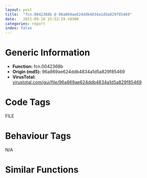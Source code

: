 ```yaml
---
layout: post
title:  "fcn.0042368b @ 96a869ae624ddb4834a1d5a829f85469"
date:   2021-09-10 15:52:19 +0300
categories: report
index: false
---
```


# Generic Information
- **Function:** fcn.0042368b
- **Origin (md5):** 96a869ae624ddb4834a1d5a829f85469
- **VirusTotal:** [virustotal.com/gui/file/96a869ae624ddb4834a1d5a829f85469][virustotal_ref]

# Code Tags
<span class="tag" id="FILE">FILE</span>


# Behaviour Tags
<span class="bhv-tag" id="na">N/A</span>

# Similar Functions
<script type="text/javascript" src="https://www.gstatic.com/charts/loader.js"></script>
<script type="text/javascript">

    google.charts.load('current', {'packages':['corechart']});
    google.charts.setOnLoadCallback(drawChart);

    function drawChart() {
    var data = new google.visualization.DataTable();
        data.addColumn('number', 'X');
        data.addColumn('number', 'Y');
        data.addColumn({type: 'string', role: 'tooltip', 'p': {'html': true}});
        data.addColumn({'type': 'string', 'role': 'style'});
        
        data.addRows([
    [295.48809814453125, -116.88774108886719, '<b><a href="/report/fcn.0042368b@96a869ae624ddb4834a1d5a829f85469">fcn.0042368b</a><br>@96a869ae624ddb4834a1d5a829f85469</b><br>push ebp<br>mov ebp, esp<br>mov eax, dword[esi+8]<br>sub esp, 0x1c<br>test eax, eax<br>jne 0x42377a<br>mov eax, dword[esi+4]<br>push 0<br>lea ecx, [ebp-0x18]<br>push ecx<br>push edx<br>push dword[ebp+8]<br>push eax<br>call dword[sym.imp.KERNEL32.dll_ReadFile]<br>test eax, eax<br>jne 0x4236be<br>and dword[ebp-0x18], eax<br>mov dword[esi+0x10], 7<br>mov dword[ebp-8], 0x2c<br>mov dword[ebp-0x10], 0x62<br>mov eax, dword[ebp-0x10]<br>mov ecx, dword[ebp-0x10]<br>sub eax, ecx<br>mov dword[ebp-0x10], eax<br>mov eax, dword[ebp-0x10]<br>mov ecx, dword[ebp-8]<br>imul eax, ecx<br>mov ecx, dword[ebp-0x10]<br>imul eax, eax, 0x51<br>imul ecx, ecx, 0xffffffba<br>sub ecx, eax<br>mov eax, dword[ebp-8]<br>imul eax, eax, 0x35<br>add ecx, eax<br>mov eax, dword[ebp-0x10]<br>sub ecx, eax<br>mov eax, dword[ebp-8]<br>lea eax, [ecx+eax-0x20]<br>mov dword[ebp-8], eax<br>mov eax, dword[ebp-0x10]<br>mov ecx, dword[ebp-8]<br>imul eax, eax, 0x2e<br>sub ecx, eax<br>mov eax, dword[ebp-8]<br>sub ecx, eax<br>add ecx, dword[ebp-8]<br>push 0x3f<br>mov dword[ebp-0x10], ecx<br>mov eax, dword[ebp-0x10]<br>sub eax, 0x52<br>mov dword[ebp-8], eax<br>mov eax, dword[ebp-8]<br>mov ecx, dword[ebp-0x10]<br>lea eax, [ecx+eax+0x32]<br>mov dword[ebp-0x10], eax<br>mov eax, dword[ebp-0x10]<br>pop ecx<br>sub ecx, eax<br>mov eax, dword[ebp-0x10]<br>sub ecx, eax<br>add ecx, dword[ebp-8]<br>push 0x25<br>add ecx, dword[ebp-8]<br>mov dword[ebp-8], ecx<br>mov eax, dword[ebp-8]<br>mov ecx, dword[ebp-8]<br>imul eax, ecx<br>mov ecx, dword[ebp-8]<br>imul eax, eax, 0x3e<br>sub eax, ecx<br>mov ecx, dword[ebp-0x10]<br>sub eax, ecx<br>add eax, dword[ebp-8]<br>pop ecx<br>mov dword[ebp-0x10], eax<br>mov eax, dword[ebp-8]<br>cdq <br>idiv ecx<br>mov ecx, dword[ebp-8]<br>sub eax, ecx<br>mov dword[ebp-0x10], eax<br>add dword[ebp-0x10], 0xffffffb1<br>jmp 0x423940<br>mov ecx, dword[esi+0xc]<br>cmp ecx, eax<br>jbe 0x423853<br>and dword[ebp-0x18], 0<br>fld qword[0x477920]<br>mov dword[esi+0x10], 7<br>fstp qword[ebp-0x14]<br>fld qword[ebp-0x14]<br>fmul qword[0x477918]<br>fsub qword[ebp-0x14]<br>fstp qword[ebp-0x14]<br>fld qword[ebp-0x14]<br>fmul qword[ebp-0x14]<br>fadd qword[0x477910]<br>fadd qword[ebp-0x14]<br>fld qword[ebp-0x14]<br>fld qword[0x477908]<br>fmul st(1), st(0)<br>fxch st(2)<br>faddp st(1)<br>fsub qword[ebp-0x14]<br>fsub qword[0x477900]<br>fld qword[ebp-0x14]<br>fmul qword[0x4779b0]<br>fsubp st(1)<br>fadd qword[ebp-0x14]<br>fld qword[ebp-0x14]<br>fmul qword[ebp-0x14]<br>faddp st(1)<br>fsub qword[0x4779c0]<br>fadd qword[ebp-0x14]<br>fstp qword[ebp-0x14]<br>fld qword[ebp-0x14]<br>fadd qword[ebp-0x14]<br>fstp qword[ebp-0x14]<br>fld qword[ebp-0x14]<br>fdiv qword[0x4778f8]<br>fsub qword[ebp-0x14]<br>fstp qword[ebp-0x14]<br>fld qword[ebp-0x14]<br>fsub qword[ebp-0x14]<br>fld qword[ebp-0x14]<br>fmul qword[ebp-0x14]<br>fmul qword[ebp-0x14]<br>fsubp st(1)<br>fstp qword[ebp-0x14]<br>fld qword[ebp-0x14]<br>fld qword[ebp-0x14]<br>fmul qword[ebp-0x14]<br>fdiv qword[0x4778c8]<br>fmul qword[ebp-0x14]<br>fsubp st(1)<br>fsub qword[ebp-0x14]<br>fsub qword[0x477940]<br>fsub qword[ebp-0x14]<br>fstp qword[ebp-0x14]<br>fld qword[ebp-0x14]<br>fmul qword[ebp-0x14]<br>fmulp st(1)<br>fmul qword[ebp-0x14]<br>fadd qword[ebp-0x14]<br>jmp 0x42393d<br>sub eax, ecx<br>mov dword[ebp-0x18], eax<br>cmp eax, edx<br>jb 0x42385f<br>mov dword[ebp-0x18], edx<br>cmp dword[ebp-0x18], 0<br>jbe 0x423879<br>push dword[ebp-0x18]<br>mov eax, dword[esi+4]<br>add eax, ecx<br>push eax<br>push dword[ebp+8]<br>call fcn.00412760<br>add esp, 0xc<br>fld qword[0x477920]<br>fstp qword[ebp-0x14]<br>fld qword[ebp-0x14]<br>fmul qword[0x477918]<br>fsub qword[ebp-0x14]<br>fstp qword[ebp-0x14]<br>fld qword[ebp-0x14]<br>fmul qword[ebp-0x14]<br>fadd qword[0x477910]<br>fadd qword[ebp-0x14]<br>fld qword[ebp-0x14]<br>fld qword[0x477908]<br>fmul st(1), st(0)<br>fxch st(2)<br>faddp st(1)<br>fsub qword[ebp-0x14]<br>fsub qword[0x477900]<br>fld qword[ebp-0x14]<br>fmul qword[0x4779b0]<br>fsubp st(1)<br>fadd qword[ebp-0x14]<br>fld qword[ebp-0x14]<br>fmul qword[ebp-0x14]<br>faddp st(1)<br>fsub qword[0x4779c0]<br>fadd qword[ebp-0x14]<br>fstp qword[ebp-0x14]<br>fld qword[ebp-0x14]<br>fadd qword[ebp-0x14]<br>fstp qword[ebp-0x14]<br>fld qword[ebp-0x14]<br>fdiv qword[0x4778f8]<br>fsub qword[ebp-0x14]<br>fstp qword[ebp-0x14]<br>fld qword[ebp-0x14]<br>fsub qword[ebp-0x14]<br>fld qword[ebp-0x14]<br>fmul qword[ebp-0x14]<br>fmul qword[ebp-0x14]<br>fsubp st(1)<br>fstp qword[ebp-0x14]<br>fld qword[ebp-0x14]<br>fld qword[ebp-0x14]<br>fmul qword[ebp-0x14]<br>fdiv qword[0x4778c8]<br>fmul qword[ebp-0x14]<br>fsubp st(1)<br>fsub qword[ebp-0x14]<br>fsub qword[0x477940]<br>fsub qword[ebp-0x14]<br>fstp qword[ebp-0x14]<br>fld qword[ebp-0x14]<br>fmul qword[ebp-0x14]<br>fmulp st(1)<br>fmul qword[ebp-0x14]<br>fadd qword[ebp-0x14]<br>mov eax, dword[ebp-0x18]<br>add dword[esi+0xc], eax<br>fstp qword[ebp-0x14]<br>mov eax, dword[ebp-0x18]<br>leave <br>ret <br><eoc> ', 'point { fill-color: #e0440e; }'],
[298.6109924316406, 189.98724365234375, '<b><a href="/report/fcn.0042368b@505be53c36227b94e2fcc406f247f6e5">fcn.0042368b</a><br>@505be53c36227b94e2fcc406f247f6e5</b><br>push ebp<br>mov ebp, esp<br>mov eax, dword[esi+8]<br>sub esp, 0x1c<br>test eax, eax<br>jne 0x42377a<br>mov eax, dword[esi+4]<br>push 0<br>lea ecx, [ebp-0x18]<br>push ecx<br>push edx<br>push dword[ebp+8]<br>push eax<br>call dword[sym.imp.KERNEL32.dll_ReadFile]<br>test eax, eax<br>jne 0x4236be<br>and dword[ebp-0x18], eax<br>mov dword[esi+0x10], 7<br>mov dword[ebp-8], 0x2c<br>mov dword[ebp-0x10], 0x62<br>mov eax, dword[ebp-0x10]<br>mov ecx, dword[ebp-0x10]<br>sub eax, ecx<br>mov dword[ebp-0x10], eax<br>mov eax, dword[ebp-0x10]<br>mov ecx, dword[ebp-8]<br>imul eax, ecx<br>mov ecx, dword[ebp-0x10]<br>imul eax, eax, 0x51<br>imul ecx, ecx, 0xffffffba<br>sub ecx, eax<br>mov eax, dword[ebp-8]<br>imul eax, eax, 0x35<br>add ecx, eax<br>mov eax, dword[ebp-0x10]<br>sub ecx, eax<br>mov eax, dword[ebp-8]<br>lea eax, [ecx+eax-0x20]<br>mov dword[ebp-8], eax<br>mov eax, dword[ebp-0x10]<br>mov ecx, dword[ebp-8]<br>imul eax, eax, 0x2e<br>sub ecx, eax<br>mov eax, dword[ebp-8]<br>sub ecx, eax<br>add ecx, dword[ebp-8]<br>push 0x3f<br>mov dword[ebp-0x10], ecx<br>mov eax, dword[ebp-0x10]<br>sub eax, 0x52<br>mov dword[ebp-8], eax<br>mov eax, dword[ebp-8]<br>mov ecx, dword[ebp-0x10]<br>lea eax, [ecx+eax+0x32]<br>mov dword[ebp-0x10], eax<br>mov eax, dword[ebp-0x10]<br>pop ecx<br>sub ecx, eax<br>mov eax, dword[ebp-0x10]<br>sub ecx, eax<br>add ecx, dword[ebp-8]<br>push 0x25<br>add ecx, dword[ebp-8]<br>mov dword[ebp-8], ecx<br>mov eax, dword[ebp-8]<br>mov ecx, dword[ebp-8]<br>imul eax, ecx<br>mov ecx, dword[ebp-8]<br>imul eax, eax, 0x3e<br>sub eax, ecx<br>mov ecx, dword[ebp-0x10]<br>sub eax, ecx<br>add eax, dword[ebp-8]<br>pop ecx<br>mov dword[ebp-0x10], eax<br>mov eax, dword[ebp-8]<br>cdq <br>idiv ecx<br>mov ecx, dword[ebp-8]<br>sub eax, ecx<br>mov dword[ebp-0x10], eax<br>add dword[ebp-0x10], 0xffffffb1<br>jmp 0x423940<br>mov ecx, dword[esi+0xc]<br>cmp ecx, eax<br>jbe 0x423853<br>and dword[ebp-0x18], 0<br>fld qword[0x477920]<br>mov dword[esi+0x10], 7<br>fstp qword[ebp-0x14]<br>fld qword[ebp-0x14]<br>fmul qword[0x477918]<br>fsub qword[ebp-0x14]<br>fstp qword[ebp-0x14]<br>fld qword[ebp-0x14]<br>fmul qword[ebp-0x14]<br>fadd qword[0x477910]<br>fadd qword[ebp-0x14]<br>fld qword[ebp-0x14]<br>fld qword[0x477908]<br>fmul st(1), st(0)<br>fxch st(2)<br>faddp st(1)<br>fsub qword[ebp-0x14]<br>fsub qword[0x477900]<br>fld qword[ebp-0x14]<br>fmul qword[0x4779b0]<br>fsubp st(1)<br>fadd qword[ebp-0x14]<br>fld qword[ebp-0x14]<br>fmul qword[ebp-0x14]<br>faddp st(1)<br>fsub qword[0x4779c0]<br>fadd qword[ebp-0x14]<br>fstp qword[ebp-0x14]<br>fld qword[ebp-0x14]<br>fadd qword[ebp-0x14]<br>fstp qword[ebp-0x14]<br>fld qword[ebp-0x14]<br>fdiv qword[0x4778f8]<br>fsub qword[ebp-0x14]<br>fstp qword[ebp-0x14]<br>fld qword[ebp-0x14]<br>fsub qword[ebp-0x14]<br>fld qword[ebp-0x14]<br>fmul qword[ebp-0x14]<br>fmul qword[ebp-0x14]<br>fsubp st(1)<br>fstp qword[ebp-0x14]<br>fld qword[ebp-0x14]<br>fld qword[ebp-0x14]<br>fmul qword[ebp-0x14]<br>fdiv qword[0x4778c8]<br>fmul qword[ebp-0x14]<br>fsubp st(1)<br>fsub qword[ebp-0x14]<br>fsub qword[0x477940]<br>fsub qword[ebp-0x14]<br>fstp qword[ebp-0x14]<br>fld qword[ebp-0x14]<br>fmul qword[ebp-0x14]<br>fmulp st(1)<br>fmul qword[ebp-0x14]<br>fadd qword[ebp-0x14]<br>jmp 0x42393d<br>sub eax, ecx<br>mov dword[ebp-0x18], eax<br>cmp eax, edx<br>jb 0x42385f<br>mov dword[ebp-0x18], edx<br>cmp dword[ebp-0x18], 0<br>jbe 0x423879<br>push dword[ebp-0x18]<br>mov eax, dword[esi+4]<br>add eax, ecx<br>push eax<br>push dword[ebp+8]<br>call fcn.00412760<br>add esp, 0xc<br>fld qword[0x477920]<br>fstp qword[ebp-0x14]<br>fld qword[ebp-0x14]<br>fmul qword[0x477918]<br>fsub qword[ebp-0x14]<br>fstp qword[ebp-0x14]<br>fld qword[ebp-0x14]<br>fmul qword[ebp-0x14]<br>fadd qword[0x477910]<br>fadd qword[ebp-0x14]<br>fld qword[ebp-0x14]<br>fld qword[0x477908]<br>fmul st(1), st(0)<br>fxch st(2)<br>faddp st(1)<br>fsub qword[ebp-0x14]<br>fsub qword[0x477900]<br>fld qword[ebp-0x14]<br>fmul qword[0x4779b0]<br>fsubp st(1)<br>fadd qword[ebp-0x14]<br>fld qword[ebp-0x14]<br>fmul qword[ebp-0x14]<br>faddp st(1)<br>fsub qword[0x4779c0]<br>fadd qword[ebp-0x14]<br>fstp qword[ebp-0x14]<br>fld qword[ebp-0x14]<br>fadd qword[ebp-0x14]<br>fstp qword[ebp-0x14]<br>fld qword[ebp-0x14]<br>fdiv qword[0x4778f8]<br>fsub qword[ebp-0x14]<br>fstp qword[ebp-0x14]<br>fld qword[ebp-0x14]<br>fsub qword[ebp-0x14]<br>fld qword[ebp-0x14]<br>fmul qword[ebp-0x14]<br>fmul qword[ebp-0x14]<br>fsubp st(1)<br>fstp qword[ebp-0x14]<br>fld qword[ebp-0x14]<br>fld qword[ebp-0x14]<br>fmul qword[ebp-0x14]<br>fdiv qword[0x4778c8]<br>fmul qword[ebp-0x14]<br>fsubp st(1)<br>fsub qword[ebp-0x14]<br>fsub qword[0x477940]<br>fsub qword[ebp-0x14]<br>fstp qword[ebp-0x14]<br>fld qword[ebp-0x14]<br>fmul qword[ebp-0x14]<br>fmulp st(1)<br>fmul qword[ebp-0x14]<br>fadd qword[ebp-0x14]<br>mov eax, dword[ebp-0x18]<br>add dword[esi+0xc], eax<br>fstp qword[ebp-0x14]<br>mov eax, dword[ebp-0x18]<br>leave <br>ret <br><eoc> ', 'null'],
[562.8169555664062, 33.85027313232422, '<b><a href="/report/fcn.0042368b@c077742bdc6d4f2c0ca7d0e2a6a94acf">fcn.0042368b</a><br>@c077742bdc6d4f2c0ca7d0e2a6a94acf</b><br>push ebp<br>mov ebp, esp<br>mov eax, dword[esi+8]<br>sub esp, 0x1c<br>test eax, eax<br>jne 0x42377a<br>mov eax, dword[esi+4]<br>push 0<br>lea ecx, [ebp-0x18]<br>push ecx<br>push edx<br>push dword[ebp+8]<br>push eax<br>call dword[sym.imp.KERNEL32.dll_ReadFile]<br>test eax, eax<br>jne 0x4236be<br>and dword[ebp-0x18], eax<br>mov dword[esi+0x10], 7<br>mov dword[ebp-8], 0x2c<br>mov dword[ebp-0x10], 0x62<br>mov eax, dword[ebp-0x10]<br>mov ecx, dword[ebp-0x10]<br>sub eax, ecx<br>mov dword[ebp-0x10], eax<br>mov eax, dword[ebp-0x10]<br>mov ecx, dword[ebp-8]<br>imul eax, ecx<br>mov ecx, dword[ebp-0x10]<br>imul eax, eax, 0x51<br>imul ecx, ecx, 0xffffffba<br>sub ecx, eax<br>mov eax, dword[ebp-8]<br>imul eax, eax, 0x35<br>add ecx, eax<br>mov eax, dword[ebp-0x10]<br>sub ecx, eax<br>mov eax, dword[ebp-8]<br>lea eax, [ecx+eax-0x20]<br>mov dword[ebp-8], eax<br>mov eax, dword[ebp-0x10]<br>mov ecx, dword[ebp-8]<br>imul eax, eax, 0x2e<br>sub ecx, eax<br>mov eax, dword[ebp-8]<br>sub ecx, eax<br>add ecx, dword[ebp-8]<br>push 0x3f<br>mov dword[ebp-0x10], ecx<br>mov eax, dword[ebp-0x10]<br>sub eax, 0x52<br>mov dword[ebp-8], eax<br>mov eax, dword[ebp-8]<br>mov ecx, dword[ebp-0x10]<br>lea eax, [ecx+eax+0x32]<br>mov dword[ebp-0x10], eax<br>mov eax, dword[ebp-0x10]<br>pop ecx<br>sub ecx, eax<br>mov eax, dword[ebp-0x10]<br>sub ecx, eax<br>add ecx, dword[ebp-8]<br>push 0x25<br>add ecx, dword[ebp-8]<br>mov dword[ebp-8], ecx<br>mov eax, dword[ebp-8]<br>mov ecx, dword[ebp-8]<br>imul eax, ecx<br>mov ecx, dword[ebp-8]<br>imul eax, eax, 0x3e<br>sub eax, ecx<br>mov ecx, dword[ebp-0x10]<br>sub eax, ecx<br>add eax, dword[ebp-8]<br>pop ecx<br>mov dword[ebp-0x10], eax<br>mov eax, dword[ebp-8]<br>cdq <br>idiv ecx<br>mov ecx, dword[ebp-8]<br>sub eax, ecx<br>mov dword[ebp-0x10], eax<br>add dword[ebp-0x10], 0xffffffb1<br>jmp 0x423940<br>mov ecx, dword[esi+0xc]<br>cmp ecx, eax<br>jbe 0x423853<br>and dword[ebp-0x18], 0<br>fld qword[0x477920]<br>mov dword[esi+0x10], 7<br>fstp qword[ebp-0x14]<br>fld qword[ebp-0x14]<br>fmul qword[0x477918]<br>fsub qword[ebp-0x14]<br>fstp qword[ebp-0x14]<br>fld qword[ebp-0x14]<br>fmul qword[ebp-0x14]<br>fadd qword[0x477910]<br>fadd qword[ebp-0x14]<br>fld qword[ebp-0x14]<br>fld qword[0x477908]<br>fmul st(1), st(0)<br>fxch st(2)<br>faddp st(1)<br>fsub qword[ebp-0x14]<br>fsub qword[0x477900]<br>fld qword[ebp-0x14]<br>fmul qword[0x4779b0]<br>fsubp st(1)<br>fadd qword[ebp-0x14]<br>fld qword[ebp-0x14]<br>fmul qword[ebp-0x14]<br>faddp st(1)<br>fsub qword[0x4779c0]<br>fadd qword[ebp-0x14]<br>fstp qword[ebp-0x14]<br>fld qword[ebp-0x14]<br>fadd qword[ebp-0x14]<br>fstp qword[ebp-0x14]<br>fld qword[ebp-0x14]<br>fdiv qword[0x4778f8]<br>fsub qword[ebp-0x14]<br>fstp qword[ebp-0x14]<br>fld qword[ebp-0x14]<br>fsub qword[ebp-0x14]<br>fld qword[ebp-0x14]<br>fmul qword[ebp-0x14]<br>fmul qword[ebp-0x14]<br>fsubp st(1)<br>fstp qword[ebp-0x14]<br>fld qword[ebp-0x14]<br>fld qword[ebp-0x14]<br>fmul qword[ebp-0x14]<br>fdiv qword[0x4778c8]<br>fmul qword[ebp-0x14]<br>fsubp st(1)<br>fsub qword[ebp-0x14]<br>fsub qword[0x477940]<br>fsub qword[ebp-0x14]<br>fstp qword[ebp-0x14]<br>fld qword[ebp-0x14]<br>fmul qword[ebp-0x14]<br>fmulp st(1)<br>fmul qword[ebp-0x14]<br>fadd qword[ebp-0x14]<br>jmp 0x42393d<br>sub eax, ecx<br>mov dword[ebp-0x18], eax<br>cmp eax, edx<br>jb 0x42385f<br>mov dword[ebp-0x18], edx<br>cmp dword[ebp-0x18], 0<br>jbe 0x423879<br>push dword[ebp-0x18]<br>mov eax, dword[esi+4]<br>add eax, ecx<br>push eax<br>push dword[ebp+8]<br>call fcn.00412760<br>add esp, 0xc<br>fld qword[0x477920]<br>fstp qword[ebp-0x14]<br>fld qword[ebp-0x14]<br>fmul qword[0x477918]<br>fsub qword[ebp-0x14]<br>fstp qword[ebp-0x14]<br>fld qword[ebp-0x14]<br>fmul qword[ebp-0x14]<br>fadd qword[0x477910]<br>fadd qword[ebp-0x14]<br>fld qword[ebp-0x14]<br>fld qword[0x477908]<br>fmul st(1), st(0)<br>fxch st(2)<br>faddp st(1)<br>fsub qword[ebp-0x14]<br>fsub qword[0x477900]<br>fld qword[ebp-0x14]<br>fmul qword[0x4779b0]<br>fsubp st(1)<br>fadd qword[ebp-0x14]<br>fld qword[ebp-0x14]<br>fmul qword[ebp-0x14]<br>faddp st(1)<br>fsub qword[0x4779c0]<br>fadd qword[ebp-0x14]<br>fstp qword[ebp-0x14]<br>fld qword[ebp-0x14]<br>fadd qword[ebp-0x14]<br>fstp qword[ebp-0x14]<br>fld qword[ebp-0x14]<br>fdiv qword[0x4778f8]<br>fsub qword[ebp-0x14]<br>fstp qword[ebp-0x14]<br>fld qword[ebp-0x14]<br>fsub qword[ebp-0x14]<br>fld qword[ebp-0x14]<br>fmul qword[ebp-0x14]<br>fmul qword[ebp-0x14]<br>fsubp st(1)<br>fstp qword[ebp-0x14]<br>fld qword[ebp-0x14]<br>fld qword[ebp-0x14]<br>fmul qword[ebp-0x14]<br>fdiv qword[0x4778c8]<br>fmul qword[ebp-0x14]<br>fsubp st(1)<br>fsub qword[ebp-0x14]<br>fsub qword[0x477940]<br>fsub qword[ebp-0x14]<br>fstp qword[ebp-0x14]<br>fld qword[ebp-0x14]<br>fmul qword[ebp-0x14]<br>fmulp st(1)<br>fmul qword[ebp-0x14]<br>fadd qword[ebp-0x14]<br>mov eax, dword[ebp-0x18]<br>add dword[esi+0xc], eax<br>fstp qword[ebp-0x14]<br>mov eax, dword[ebp-0x18]<br>leave <br>ret <br><eoc> ', 'null'],

        ]);

    var options = {
        title: 'Similarity Plot',
        legend: 'none',
        colors: ['#dedbd9', '#e6693e', '#ec8f6e', '#f3b49f', '#f6c7b6'],
        tooltip: {isHtml: true, trigger: 'both'},
        explorer: {
        actions: ["dragToZoom", "rightClickToReset"],
        },
        chartArea: {
        width: '80%',
        height: '80%'
        },
        width: '100%',
        height: '100%'
    };

    var chart = new google.visualization.ScatterChart(document.getElementById('chart_div'));

    chart.draw(data, options);
    }
    
</script>


<div id="chart_div" style="width: 100%px; height: 100%;"></div>

# Disassembled Code
{% highlight nasm %}

push ebp
mov ebp, esp
mov eax, dword[esi+8]
sub esp, 0x1c
test eax, eax
jne 0x42377a
mov eax, dword[esi+4]
push 0
lea ecx, [ebp-0x18]
push ecx
push edx
push dword[ebp+8]
push eax
call dword[sym.imp.KERNEL32.dll_ReadFile]
test eax, eax
jne 0x4236be
and dword[ebp-0x18], eax
mov dword[esi+0x10], 7
mov dword[ebp-8], 0x2c
mov dword[ebp-0x10], 0x62
mov eax, dword[ebp-0x10]
mov ecx, dword[ebp-0x10]
sub eax, ecx
mov dword[ebp-0x10], eax
mov eax, dword[ebp-0x10]
mov ecx, dword[ebp-8]
imul eax, ecx
mov ecx, dword[ebp-0x10]
imul eax, eax, 0x51
imul ecx, ecx, 0xffffffba
sub ecx, eax
mov eax, dword[ebp-8]
imul eax, eax, 0x35
add ecx, eax
mov eax, dword[ebp-0x10]
sub ecx, eax
mov eax, dword[ebp-8]
lea eax, [ecx+eax-0x20]
mov dword[ebp-8], eax
mov eax, dword[ebp-0x10]
mov ecx, dword[ebp-8]
imul eax, eax, 0x2e
sub ecx, eax
mov eax, dword[ebp-8]
sub ecx, eax
add ecx, dword[ebp-8]
push 0x3f
mov dword[ebp-0x10], ecx
mov eax, dword[ebp-0x10]
sub eax, 0x52
mov dword[ebp-8], eax
mov eax, dword[ebp-8]
mov ecx, dword[ebp-0x10]
lea eax, [ecx+eax+0x32]
mov dword[ebp-0x10], eax
mov eax, dword[ebp-0x10]
pop ecx
sub ecx, eax
mov eax, dword[ebp-0x10]
sub ecx, eax
add ecx, dword[ebp-8]
push 0x25
add ecx, dword[ebp-8]
mov dword[ebp-8], ecx
mov eax, dword[ebp-8]
mov ecx, dword[ebp-8]
imul eax, ecx
mov ecx, dword[ebp-8]
imul eax, eax, 0x3e
sub eax, ecx
mov ecx, dword[ebp-0x10]
sub eax, ecx
add eax, dword[ebp-8]
pop ecx
mov dword[ebp-0x10], eax
mov eax, dword[ebp-8]
cdq
idiv ecx
mov ecx, dword[ebp-8]
sub eax, ecx
mov dword[ebp-0x10], eax
add dword[ebp-0x10], 0xffffffb1
jmp 0x423940
mov ecx, dword[esi+0xc]
cmp ecx, eax
jbe 0x423853
and dword[ebp-0x18], 0
fld qword[0x477920]
mov dword[esi+0x10], 7
fstp qword[ebp-0x14]
fld qword[ebp-0x14]
fmul qword[0x477918]
fsub qword[ebp-0x14]
fstp qword[ebp-0x14]
fld qword[ebp-0x14]
fmul qword[ebp-0x14]
fadd qword[0x477910]
fadd qword[ebp-0x14]
fld qword[ebp-0x14]
fld qword[0x477908]
fmul st(1), st(0)
fxch st(2)
faddp st(1)
fsub qword[ebp-0x14]
fsub qword[0x477900]
fld qword[ebp-0x14]
fmul qword[0x4779b0]
fsubp st(1)
fadd qword[ebp-0x14]
fld qword[ebp-0x14]
fmul qword[ebp-0x14]
faddp st(1)
fsub qword[0x4779c0]
fadd qword[ebp-0x14]
fstp qword[ebp-0x14]
fld qword[ebp-0x14]
fadd qword[ebp-0x14]
fstp qword[ebp-0x14]
fld qword[ebp-0x14]
fdiv qword[0x4778f8]
fsub qword[ebp-0x14]
fstp qword[ebp-0x14]
fld qword[ebp-0x14]
fsub qword[ebp-0x14]
fld qword[ebp-0x14]
fmul qword[ebp-0x14]
fmul qword[ebp-0x14]
fsubp st(1)
fstp qword[ebp-0x14]
fld qword[ebp-0x14]
fld qword[ebp-0x14]
fmul qword[ebp-0x14]
fdiv qword[0x4778c8]
fmul qword[ebp-0x14]
fsubp st(1)
fsub qword[ebp-0x14]
fsub qword[0x477940]
fsub qword[ebp-0x14]
fstp qword[ebp-0x14]
fld qword[ebp-0x14]
fmul qword[ebp-0x14]
fmulp st(1)
fmul qword[ebp-0x14]
fadd qword[ebp-0x14]
jmp 0x42393d
sub eax, ecx
mov dword[ebp-0x18], eax
cmp eax, edx
jb 0x42385f
mov dword[ebp-0x18], edx
cmp dword[ebp-0x18], 0
jbe 0x423879
push dword[ebp-0x18]
mov eax, dword[esi+4]
add eax, ecx
push eax
push dword[ebp+8]
call fcn.00412760
add esp, 0xc
fld qword[0x477920]
fstp qword[ebp-0x14]
fld qword[ebp-0x14]
fmul qword[0x477918]
fsub qword[ebp-0x14]
fstp qword[ebp-0x14]
fld qword[ebp-0x14]
fmul qword[ebp-0x14]
fadd qword[0x477910]
fadd qword[ebp-0x14]
fld qword[ebp-0x14]
fld qword[0x477908]
fmul st(1), st(0)
fxch st(2)
faddp st(1)
fsub qword[ebp-0x14]
fsub qword[0x477900]
fld qword[ebp-0x14]
fmul qword[0x4779b0]
fsubp st(1)
fadd qword[ebp-0x14]
fld qword[ebp-0x14]
fmul qword[ebp-0x14]
faddp st(1)
fsub qword[0x4779c0]
fadd qword[ebp-0x14]
fstp qword[ebp-0x14]
fld qword[ebp-0x14]
fadd qword[ebp-0x14]
fstp qword[ebp-0x14]
fld qword[ebp-0x14]
fdiv qword[0x4778f8]
fsub qword[ebp-0x14]
fstp qword[ebp-0x14]
fld qword[ebp-0x14]
fsub qword[ebp-0x14]
fld qword[ebp-0x14]
fmul qword[ebp-0x14]
fmul qword[ebp-0x14]
fsubp st(1)
fstp qword[ebp-0x14]
fld qword[ebp-0x14]
fld qword[ebp-0x14]
fmul qword[ebp-0x14]
fdiv qword[0x4778c8]
fmul qword[ebp-0x14]
fsubp st(1)
fsub qword[ebp-0x14]
fsub qword[0x477940]
fsub qword[ebp-0x14]
fstp qword[ebp-0x14]
fld qword[ebp-0x14]
fmul qword[ebp-0x14]
fmulp st(1)
fmul qword[ebp-0x14]
fadd qword[ebp-0x14]
mov eax, dword[ebp-0x18]
add dword[esi+0xc], eax
fstp qword[ebp-0x14]
mov eax, dword[ebp-0x18]
leave
ret

{% endhighlight %}

[virustotal_ref]: https://www.virustotal.com/gui/file/96a869ae624ddb4834a1d5a829f85469